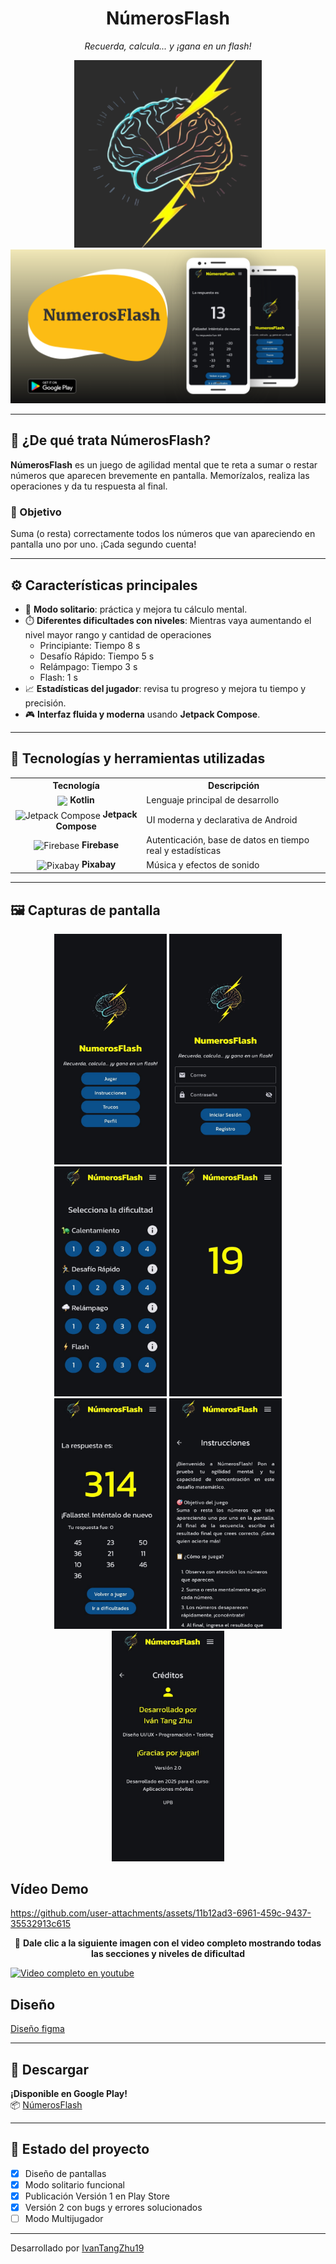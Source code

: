 
<h1 align="center">NúmerosFlash</h1>
<p align="center"> <em>Recuerda, calcula... y ¡gana en un flash!</em> </p>
<p align="center">
  <img src="app/src/main/ic_launcher-playstore.png" alt="Logo" width="300"/>
  <a href="https://play.google.com/store/apps/details?id=co.edu.upb.numerosflash">
    <img src="Capturas/Captura Grafico funciones.png" alt="Gráfico de funciones" width="1000"/>
  </a>
</p>

---

## 🧠 ¿De qué trata NúmerosFlash?

**NúmerosFlash** es un juego de agilidad mental que te reta a sumar o restar números que aparecen brevemente en pantalla. Memorízalos, realiza las operaciones y da tu respuesta al final.

### 🎯 Objetivo
Suma (o resta) correctamente todos los números que van apareciendo en pantalla uno por uno. ¡Cada segundo cuenta!

---

## ⚙️ Características principales

- 👤 **Modo solitario**: práctica y mejora tu cálculo mental.
- ⏱️ **Diferentes dificultades con niveles**: Mientras vaya aumentando el nivel mayor rango y cantidad de operaciones
  - Principiante: Tiempo 8 s
  - Desafío Rápido: Tiempo 5 s
  - Relámpago: Tiempo 3 s
  - Flash: 1 s
- 📈 **Estadísticas del jugador**: revisa tu progreso y mejora tu tiempo y precisión.
- 🎮 **Interfaz fluida y moderna** usando **Jetpack Compose**.

---

## 🧪 Tecnologías y herramientas utilizadas

<table>
  <tr>
    <th>Tecnología</th>
    <th>Descripción</th>
  </tr>
  <tr>
    <td align="center">
      <img align="center" src="https://cdn.jsdelivr.net/gh/devicons/devicon/icons/kotlin/kotlin-original.svg" width="40"/>
      <strong align="center">Kotlin</strong>
    </td>
    <td>Lenguaje principal de desarrollo</td>
  </tr>
  <tr>
    <td align="center">
      <img align="center" src="https://blogger.googleusercontent.com/img/b/R29vZ2xl/AVvXsEjC97Z8BResg5dlPqczsRCFhP6zewWX0X0e7fVPG-G7PuUZwwZVsi9OPoqJYkgqT2h0FI95SsmWzVEgpt8b8HAqFiIxZ98TFtY4lE0b8UrtVJ2HrJebRwl6C9DslsQDl9KnBIrdHS6LtkY/s1600/jetpack+compose+icon_RGB.png" width="40" alt="Jetpack Compose"/>
      <strong align="center">Jetpack Compose</strong>
    </td>
    <td>UI moderna y declarativa de Android</td>
  </tr>
  <tr>
    <td align="center">
      <img align="center" src="https://cdn.jsdelivr.net/gh/devicons/devicon/icons/firebase/firebase-plain.svg" width="40" alt="Firebase"/>
      <strong align="center">Firebase</strong>
    </td>
    <td>Autenticación, base de datos en tiempo real y estadísticas</td>
  </tr>
  <tr>
    <td align="center">
      <img align="center" src="https://cdn.worldvectorlogo.com/logos/pixabay.svg" width="40" alt="Pixabay"/>
      <strong align="center">Pixabay</strong>
    </td>
    <td>Música y efectos de sonido</td>
  </tr>
</table>

---

## 🖼️ Capturas de pantalla

<p align="center">
  <img src="Capturas/Capturas app (4).jpeg" width="180" alt="Pantalla de inicio"/>
  <img src="Capturas/Capturas app (6).jpeg" width="180" alt="Inicio de sesión"/>
  <img src="Capturas/Capturas app (2).jpeg" width="180" alt="Dificultad"/>
  <img src="Capturas/Capturas app (5).jpeg" width="180" alt="Juego"/>
  <img src="Capturas/Capturas app (1).jpeg" width="180" alt="Juego res"/>
  <img src="Capturas/Capturas app (3).jpeg" width="180" alt="Instrucciones"/>
  <img src="Capturas/Capturas app (7).jpeg" width="180" alt="Créditos"/>
</p>

## Vídeo Demo

https://github.com/user-attachments/assets/11b12ad3-6961-459c-9437-35532913c615

<p align="center">
    🔗 <strong>Dale clic a la siguiente imagen con el video completo mostrando todas las secciones y niveles de dificultad</strong>
</p>

[![Video completo en youtube](https://img.youtube.com/vi/fRjNzxN5e0M/0.jpg)](https://www.youtube.com/watch?v=fRjNzxN5e0M)


## Diseño

[Diseño figma](https://www.figma.com/design/QLWcmwfSmM4ncZ6VChTqNn/NumerosFlash?node-id=0-1&t=dF7cjJljrQM58co2-1)

---

## 📲 Descargar

**¡Disponible en Google Play!**  
📦 [NúmerosFlash](https://play.google.com/store/apps/details?id=co.edu.upb.numerosflash)

---

## 🚧 Estado del proyecto

- [x] Diseño de pantallas
- [x] Modo solitario funcional
- [x] Publicación Versión 1 en Play Store
- [x] Versión 2 con bugs y errores solucionados
- [ ] Modo Multijugador

---


Desarrollado por [IvanTangZhu19](https://github.com/IvanTangZhu19)
